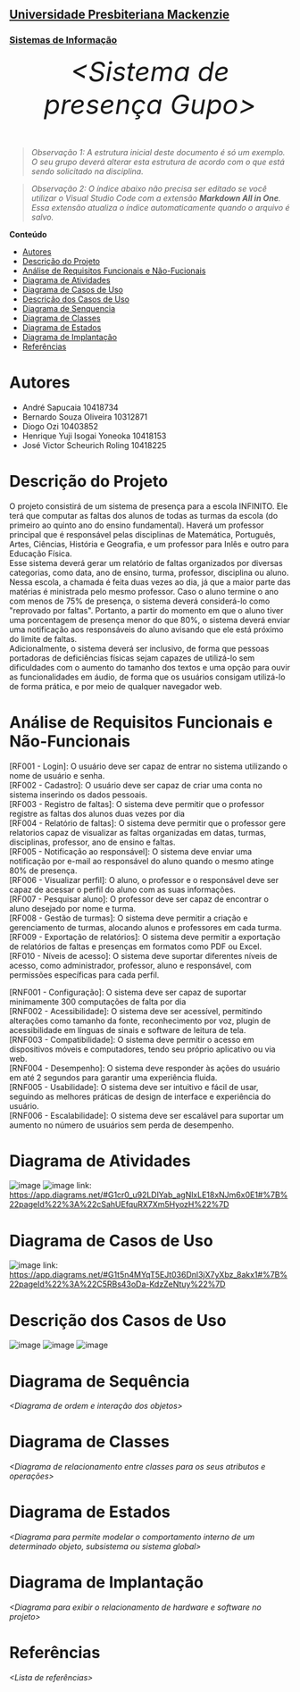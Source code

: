 <h2><a href= "https://www.mackenzie.br">Universidade Presbiteriana Mackenzie</a></h2>
<h3><a href= "https://www.mackenzie.br/graduacao/sao-paulo-higienopolis/sistemas-de-informacao">Sistemas de Informação</a></h3>


<font size="+12"><center>
*&lt;Sistema de presença Gupo&gt;*
</center></font>

>*Observação 1: A estrutura inicial deste documento é só um exemplo. O seu grupo deverá alterar esta estrutura de acordo com o que está sendo solicitado na disciplina.*

>*Observação 2: O índice abaixo não precisa ser editado se você utilizar o Visual Studio Code com a extensão **Markdown All in One**. Essa extensão atualiza o índice automaticamente quando o arquivo é salvo.*

**Conteúdo**

- [Autores](#autores)
- [Descrição do Projeto](#descrição-do-projeto)
- [Análise de Requisitos Funcionais e Não-Fucionais](#análise-de-requisitos-funcionais-e-não-funcionais)
- [Diagrama de Atividades](#diagrama-de-atividades) 
- [Diagrama de Casos de Uso](#diagrama-de-casos-de-uso)
- [Descrição dos Casos de Uso](#descrição-dos-casos-de-uso)
- [Diagrama de Senquencia](#diagrama-de-ordem-interações)
- [Diagrama de Classes](#diagrama-orientado-objetos)
- [Diagrama de Estados](#diagrama-estrutura-componente)
- [Diagrama de Implantação](#diagrama-de-hardware-software)
- [Referências](#referências)


# Autores

* André Sapucaia                 10418734
* Bernardo Souza Oliveira        10312871
* Diogo Ozi                      10403852
* Henrique Yuji Isogai Yoneoka   10418153
* José Victor Scheurich Roling   10418225


# Descrição do Projeto

O projeto consistirá de um sistema de presença para a escola INFINITO. Ele terá que computar as faltas dos alunos de todas as turmas da escola (do primeiro ao quinto ano do ensino fundamental). Haverá um professor principal que é responsável pelas disciplinas de Matemática, Português, Artes, Ciências, História e Geografia, e um professor para Inlês e outro para Educação Física.</br> Esse sistema deverá gerar um relatório de faltas organizados por diversas categorias, como data, ano de ensino, turma, professor, disciplina ou aluno. Nessa escola, a chamada é feita duas vezes ao dia, já que a maior parte das matérias é ministrada pelo mesmo professor. Caso o aluno termine o ano com menos de 75% de presença, o sistema deverá considerá-lo como "reprovado por faltas". Portanto, a partir do momento em que o aluno tiver uma porcentagem de presença menor do que 80%, o sistema deverá enviar uma notificação aos responsáveis do aluno avisando que ele está próximo do limite de faltas.</br> Adicionalmente, o sistema deverá ser inclusivo, de forma que pessoas portadoras de deficiências físicas sejam capazes de utilizá-lo sem dificuldades com o aumento do tamanho dos textos e uma opção para ouvir as funcionalidades em áudio, de forma que os usuários consigam utilizá-lo de forma prática, e por meio de qualquer navegador web.

# Análise de Requisitos Funcionais e Não-Funcionais
[RF001  - Login]: O usuário deve ser capaz de entrar no sistema utilizando o nome de usuário e senha.</br>
[RF002  -  Cadastro]: O usuário deve ser capaz de criar uma conta no sistema inserindo os dados pessoais.</br>
[RF003  -  Registro de faltas]: O sistema deve permitir que o professor registre as faltas dos alunos duas vezes por dia</br>
[RF004  -  Relatório de faltas]: O sistema deve permitir que o professor gere relatorios capaz de visualizar as faltas organizadas em datas, turmas, disciplinas, professor, ano de ensino e faltas.</br>
[RF005  -  Notificação ao responsável]: O sistema deve enviar uma notificação por e-mail ao responsável do aluno quando o mesmo atinge 80% de presença.</br>
[RF006  -  Visualizar perfil]: O aluno, o professor e o responsável deve ser capaz de acessar o perfil do aluno com as suas informações.</br>
[RF007  -  Pesquisar aluno]: O professor deve ser capaz de encontrar o aluno desejado por nome e turma.</br>
[RF008  -  Gestão de turmas]: O sistema deve permitir a criação e gerenciamento de turmas, alocando alunos e professores em cada turma.</br>
[RF009 - Exportação de relatórios]: O sistema deve permitir a exportação de relatórios de faltas e presenças em formatos como PDF ou Excel.</br>
[RF010 - Níveis de acesso]: O sistema deve suportar diferentes níveis de acesso, como administrador, professor, aluno e responsável, com permissões específicas para cada perfil.</br>



[RNF001  -  Configuração]: O sistema deve ser capaz de suportar minimamente 300 computações de falta por dia</br>
[RNF002  -  Acessibilidade]: O sistema deve ser acessível, permitindo alterações como tamanho da fonte, reconhecimento por voz, plugin de acessibilidade em línguas de sinais e software de leitura de tela.</br>
[RNF003  -  Compatibilidade]: O sistema deve permitir o acesso em dispositivos móveis e computadores, tendo seu próprio aplicativo ou via web.</br>
[RNF004 - Desempenho]: O sistema deve responder às ações do usuário em até 2 segundos para garantir uma experiência fluida.</br>
[RNF005 - Usabilidade]: O sistema deve ser intuitivo e fácil de usar, seguindo as melhores práticas de design de interface e experiência do usuário.</br>
[RNF006 - Escalabilidade]: O sistema deve ser escalável para suportar um aumento no número de usuários sem perda de desempenho.</br>

# Diagrama de Atividades
![image](https://github.com/user-attachments/assets/6ba2fc0f-e42d-4d74-a695-20b1f7ca9e14)
![image](https://github.com/user-attachments/assets/937af0d5-c827-4252-b78b-93f738208170)
link: https://app.diagrams.net/#G1cr0_u92LDlYab_agNlxLE18xNJm6x0E1#%7B%22pageId%22%3A%22cSahUEfquRX7Xm5HyozH%22%7D

# Diagrama de Casos de Uso
![image](https://github.com/user-attachments/assets/5c481b71-a741-43ea-a87c-536ef4787271)
link: https://app.diagrams.net/#G1t5n4MYqT5EJt036Dnl3jX7yXbz_8akx1#%7B%22pageId%22%3A%22C5RBs43oDa-KdzZeNtuy%22%7D

# Descrição dos Casos de Uso
![image](https://github.com/user-attachments/assets/12f0775e-a994-4e5a-8ae9-ad142e1db1a9)
![image](https://github.com/user-attachments/assets/d50934bc-dfb0-4c07-b461-7037f088fac3)
![image](https://github.com/user-attachments/assets/1c324f0c-7b28-4828-bd5f-552afde8d557)

# Diagrama de Sequência

*&lt;Diagrama de ordem e interação dos objetos&gt;*

# Diagrama de Classes

*&lt;Diagrama de relacionamento entre classes para os seus atributos e operações&gt;*

# Diagrama de Estados

*&lt;Diagrama para permite modelar o comportamento interno de um determinado objeto, subsistema ou sistema global&gt;*

# Diagrama de Implantação

*&lt;Diagrama para exibir o relacionamento de hardware e software no projeto&gt;*

# Referências

*&lt;Lista de referências&gt;*
